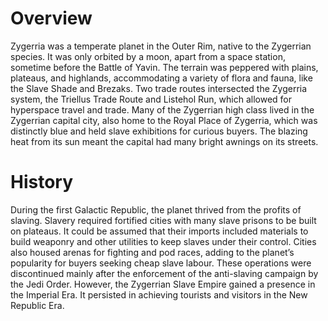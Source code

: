 # Overview

Zygerria was a temperate planet in the Outer Rim, native to the Zygerrian species.
It was only orbited by a moon, apart from a space station, sometime before the Battle of Yavin.
The terrain was peppered with plains, plateaus, and highlands, accommodating a variety of flora and fauna, like the Slave Shade and Brezaks.
Two trade routes intersected the Zygerria system, the Triellus Trade Route and Listehol Run, which allowed for hyperspace travel and trade.
Many of the Zygerrian high class lived in the Zygerrian capital city, also home to the Royal Place of Zygerria, which was distinctly blue and held slave exhibitions for curious buyers.
The blazing heat from its sun meant the capital had many bright awnings on its streets.

# History

During the first Galactic Republic, the planet thrived from the profits of slaving.
Slavery required fortified cities with many slave prisons to be built on plateaus.
It could be assumed that their imports included materials to build weaponry and other utilities to keep slaves under their control.
Cities also housed arenas for fighting and pod races, adding to the planet’s popularity for buyers seeking cheap slave labour.
These operations were discontinued mainly after the enforcement of the anti-slaving campaign by the Jedi Order.
However, the Zygerrian Slave Empire gained a presence in the Imperial Era.
It persisted in achieving tourists and visitors in the New Republic Era.
